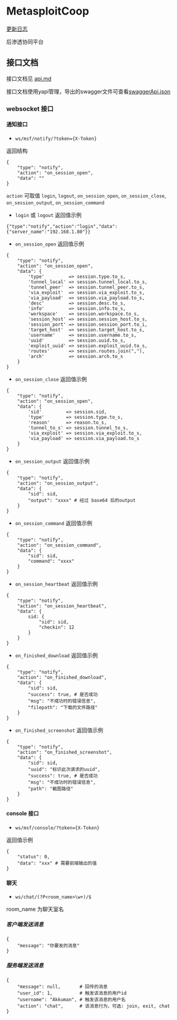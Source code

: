 # MetasploitCoop

[更新日志](./CHANGELOG.md)

后渗透协同平台

## 接口文档

接口文档见 [api.md](./api.md)

接口文档使用yapi管理，导出的swagger文件可查看[swaggerApi.json](./swaggerApi.json)

### websocket 接口

#### 通知接口

- `ws/msf/notify/?token={X-Token}`

返回结构

```
{
    "type": "notify",
    "action": "on_session_open",
    "data": ""
}
```

`action` 可取值 `login`, `logout`, `on_session_open`, `on_session_close`, `on_session_output`, `on_session_command`

- `login` 或 `logout` 返回值示例

```
{"type":"notify","action":"login","data":{"server_name":"192.168.1.80"}}
```

- `on_session_open` 返回值示例

```
{
    "type": "notify",
    "action": "on_session_open",
    "data": {
        'type'         => session.type.to_s,
        'tunnel_local' => session.tunnel_local.to_s,
        'tunnel_peer'  => session.tunnel_peer.to_s,
        'via_exploit'  => session.via_exploit.to_s,
        'via_payload'  => session.via_payload.to_s,
        'desc'         => session.desc.to_s,
        'info'         => session.info.to_s,
        'workspace'    => session.workspace.to_s,
        'session_host' => session.session_host.to_s,
        'session_port' => session.session_port.to_i,
        'target_host'  => session.target_host.to_s,
        'username'     => session.username.to_s,
        'uuid'         => session.uuid.to_s,
        'exploit_uuid' => session.exploit_uuid.to_s,
        'routes'       => session.routes.join(","),
        'arch'         => session.arch.to_s
    }
}
```

- `on_session_close` 返回值示例

```
{
    "type": "notify",
    "action": "on_session_open",
    "data": {
        'sid'         => session.sid,
        'type'        => session.type.to_s,
        'reason'      => reason.to_s,
        'tunnel_to_s' => session.tunnel_to_s,
        'via_exploit' => session.via_exploit.to_s,
        'via_payload' => session.via_payload.to_s
    }
}
```

- `on_session_output` 返回值示例

```
{
    "type": "notify",
    "action": "on_session_output",
    "data": {
        "sid": sid,
        "output": "xxxx" # 经过 base64 后的output
    }
}
```

- `on_session_command` 返回值示例

```
{
    "type": "notify",
    "action": "on_session_command",
    "data": {
        "sid": sid,
        "command": "xxxx"
    }
}
```

- `on_session_heartbeat` 返回值示例

```
{
    "type": "notify",
    "action": "on_session_heartbeat",
    "data": {
        sid: {
            "sid": sid,
            "checkin": 12
        }
    }
}
```

- `on_finished_download` 返回值示例

```
{
    "type": "notify",
    "action": "on_finished_download",
    "data": {
        "sid": sid,
        "success": true, # 是否成功
        "msg": "不成功时的错误信息",
        "filepath": "下载的文件路径"
    }
}
```

- `on_finished_screenshot` 返回值示例

```
{
    "type": "notify",
    "action": "on_finished_screenshot",
    "data": {
        "sid": sid,
        "uuid": "标识此次请求的uuid",
        "success": true, # 是否成功
        "msg": "不成功时的错误信息",
        "path": "截图路径"
    }
}
```

#### console 接口

- `ws/msf/console/?token={X-Token}`

返回值示例

```
{
    "status": 0,
    "data": "xxx" # 需要前端输出的值
}
```


#### 聊天

- `ws/chat/(?P<room_name>\w+)/$`

room_name 为聊天室名

##### 客户端发送消息

```
{
    "message": "你要发的消息"
}
```

##### 服务端发送消息

```
{
    "message": null,       # 回传的消息
    "user_id": 1,          # 触发该消息的用户id
    "username": "Akkuman", # 触发该消息的用户名
    "action": "chat",      # 该消息行为，可选: join, exit, chat
}
```
